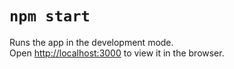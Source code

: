 # `npm start`

Runs the app in the development mode.\
Open [http://localhost:3000](http://localhost:3000) to view it in the browser.
